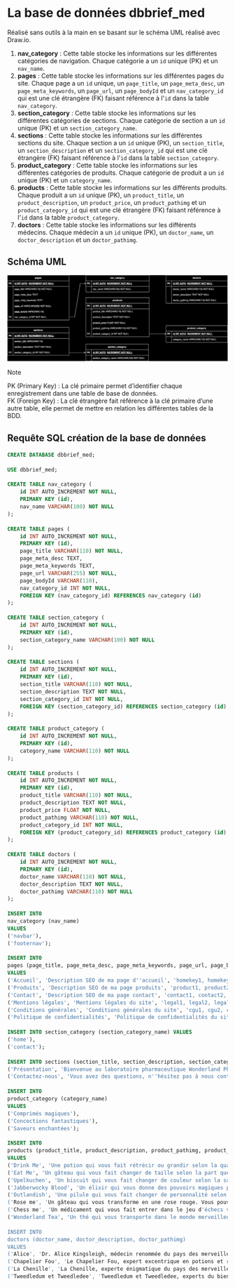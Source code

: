 # La base de données dbbrief_med

Réalisé sans outils à la main en se basant sur le schéma UML réalisé avec Draw.io.

1. **nav_category** : Cette table stocke les informations sur les différentes catégories de navigation. Chaque catégorie a un `id` unique (PK) et un `nav_name`.
2. **pages** : Cette table stocke les informations sur les différentes pages du site. Chaque page a un `id` unique, un `page_title`, un `page_meta_desc`, un `page_meta_keywords`, un `page_url`, un `page_bodyId` et un `nav_category_id` qui est une clé étrangère (FK) faisant référence à l'`id` dans la table `nav_category`.
3. **section_category** : Cette table stocke les informations sur les différentes catégories de sections. Chaque catégorie de section a un `id` unique (PK) et un `section_category_name`.
4. **sections** : Cette table stocke les informations sur les différentes sections du site. Chaque section a un `id` unique (PK), un `section_title`, un `section_description` et un `section_category_id` qui est une clé étrangère (FK) faisant référence à l'`id` dans la table `section_category`.
5. **product_category** : Cette table stocke les informations sur les différentes catégories de produits. Chaque catégorie de produit a un `id` unique (PK) et un `category_name`.
6. **products** : Cette table stocke les informations sur les différents produits. Chaque produit a un `id` unique (PK), un `product_title`, un `product_description`, un `product_price`, un `product_pathimg` et un `product_category_id` qui est une clé étrangère (FK) faisant référence à l'`id` dans la table `product_category`.
7. **doctors** : Cette table stocke les informations sur les différents médecins. Chaque médecin a un `id` unique (PK), un `doctor_name`, un `doctor_description` et un `doctor_pathimg`.

## Schéma UML

![Schéma UML dbbrief_med](../docs/uml/export/dbbrief_med-uml.drawio.svg)

> [!NOTE]
> PK (Primary Key) : La clé primaire permet d’identifier chaque enregistrement dans une table de base de données.  
> FK (Foreign Key) : La clé étrangère fait référence à la clé primaire d’une autre table, elle permet de mettre en relation les différentes tables de la BDD.

## Requête SQL création de la base de données

```sql
CREATE DATABASE dbbrief_med;

USE dbbrief_med;

CREATE TABLE nav_category (
    id INT AUTO_INCREMENT NOT NULL,
    PRIMARY KEY (id),
    nav_name VARCHAR(100) NOT NULL
);

CREATE TABLE pages (
    id INT AUTO_INCREMENT NOT NULL,
    PRIMARY KEY (id),
    page_title VARCHAR(110) NOT NULL,
    page_meta_desc TEXT,
    page_meta_keywords TEXT,
    page_url VARCHAR(255) NOT NULL,
    page_bodyId VARCHAR(110),
    nav_category_id INT NOT NULL,
    FOREIGN KEY (nav_category_id) REFERENCES nav_category (id)
);

CREATE TABLE section_category (
    id INT AUTO_INCREMENT NOT NULL,
    PRIMARY KEY (id),
    section_category_name VARCHAR(100) NOT NULL
);

CREATE TABLE sections (
    id INT AUTO_INCREMENT NOT NULL,
    PRIMARY KEY (id),
    section_title VARCHAR(110) NOT NULL,
    section_description TEXT NOT NULL,
    section_category_id INT NOT NULL,
    FOREIGN KEY (section_category_id) REFERENCES section_category (id)
);

CREATE TABLE product_category (
    id INT AUTO_INCREMENT NOT NULL,
    PRIMARY KEY (id),
    category_name VARCHAR(110) NOT NULL
);

CREATE TABLE products (
    id INT AUTO_INCREMENT NOT NULL,
    PRIMARY KEY (id),
    product_title VARCHAR(110) NOT NULL,
    product_description TEXT NOT NULL,
    product_price FLOAT NOT NULL,
    product_pathimg VARCHAR(110) NOT NULL,
    product_category_id INT NOT NULL,
    FOREIGN KEY (product_category_id) REFERENCES product_category (id)
);

CREATE TABLE doctors (
    id INT AUTO_INCREMENT NOT NULL,
    PRIMARY KEY (id),
    doctor_name VARCHAR(110) NOT NULL,
    doctor_description TEXT NOT NULL,
    doctor_pathimg VARCHAR(110) NOT NULL
);

INSERT INTO
nav_category (nav_name)
VALUES
('navbar'),
('footernav');

INSERT INTO
pages (page_title, page_meta_desc, page_meta_keywords, page_url, page_bodyId, nav_category_id)
VALUES
('Accueil', 'Description SEO de ma page d''accueil', 'homekey1, homekey2, homekey3, homekey4', '/', 'home', 1),
('Produits', 'Description SEO de ma page produits', 'product1, product2, product3, product4', '/produits.php', 'products', 1),
('Contact', 'Description SEO de ma page contact', 'contact1, contact2, contact3, contact4', '/contact.php', 'contact', 1),
('Mentions légales', 'Mentions légales du site', 'legal1, legal2, legal3, legal4', '/mentions-legales.php', 'legal', 2),
('Conditions générales', 'Conditions générales du site', 'cgu1, cgu2, cgu3, cgu4', '/cgu.php', 'cgu', 2),
('Politique de confidentialités', 'Politique de confidentialités du site', 'privacy1, privacy2, privacy3, privacy4', '/vie-privee.php', 'privacy', 2);

INSERT INTO section_category (section_category_name) VALUES
('home'),
('contact');

INSERT INTO sections (section_title, section_description, section_category_id) VALUES
('Présentation', 'Bienvenue au laboratoire pharmaceutique Wonderland Pharma, un établissement unique où la science et la magie se rencontrent pour créer des médicaments extraordinaires. Notre équipe dévouée de chercheurs et d''alchimistes travaille sans relâche pour développer des formulations révolutionnaires qui permettent à nos clients de changer de taille, de couleur, ou même d''acquérir des pouvoirs magiques. Inspiré par l''univers fantastique de Lewis Carroll, notre laboratoire est déterminé à repousser les limites de la réalité et à offrir des expériences pharmacologiques inédites. Que vous cherchiez à explorer de nouveaux horizons dimensionnels ou à embrasser votre côté fantastique, notre gamme de produits innovants est conçue pour émerveiller et surprendre. Rejoignez-nous dans cette aventure extraordinaire où la science et la magie convergent pour créer des solutions pharmaceutiques uniques au pays des rêves et de l''émerveillement.', '1'),
('Contactez-nous', 'Vous avez des questions, n''hésitez pas à nous contacter nous nous ferons un plaisir de vous aider.', '2');

INSERT INTO
product_category (category_name)
VALUES
('Comprimés magiques'),
('Concoctions fantastiques'),
('Saveurs enchantées');

INSERT INTO
products (product_title, product_description, product_pathimg, product_price, product_category_id)
VALUES 
('Drink Me', 'Une potion qui vous fait rétrécir ou grandir selon la quantité que vous buvez. Attention à ne pas en abuser !', 'drink_me.webp', 9.99, 2),
('Eat Me', 'Un gâteau qui vous fait changer de taille selon la part que vous mangez. Idéal pour explorer des endroits inaccessibles !', 'eat_me.webp', 12.99, 3),
('Upelkuchen', 'Un biscuit qui vous fait changer de couleur selon la saveur que vous choisissez. Parfait pour vous camoufler ou vous amuser !', 'upelkuchen.webp', 14.99, 3),
('Jabberwocky Blood', 'Un élixir qui vous donne des pouvoirs magiques pendant une courte durée. Utilisez-le avec prudence !', 'jabberwocky_Blood.webp', 19.99, 2),
('Outlandish', 'Une pilule qui vous fait changer de personnalité selon l'humeur que vous souhaitez. Idéale pour vous évader ou vous surprendre !', 'outlandish.webp', 16.99, 1),
('Rose me', 'Un gâteau qui vous transforme en une rose rouge. Vous pouvez ainsi embellir le jardin de la Reine de cœur, mais attention à ne pas vous faire couper !', 'rose_me.webp', 11.99, 3),
('Chess me', 'Un médicament qui vous fait entrer dans le jeu d'échecs vivant. Vous pouvez ainsi devenir un pion, un fou, une tour, un cavalier, un roi ou une reine, mais attention à ne pas vous faire échec et mat !', 'chess_me.webp', 6.99, 1),
('Wonderland Tea', 'Un thé qui vous transporte dans le monde merveilleux d'Alice. Attention, vous ne contrôlez pas le temps ni le lieu de votre retour !', 'wonderland_Tea.webp', 24.99, 3);

INSERT INTO
doctors (doctor_name, doctor_description, doctor_pathimg)
VALUES 
('Alice', 'Dr. Alice Kingsleigh, médecin renommée du pays des merveilles, apporte sa magie à la médecine moderne. Forte de son expérience dans des mondes fantastiques, elle assure la qualité des médicaments disponibles sur notre site. Sa combinaison unique de rigueur scientifique et de créativité offre des solutions novatrices pour le bien-être de tous. Faites confiance au Dr. Alice Kingsleigh pour des conseils médicaux exceptionnels au-delà de l''ordinaire.', 'alice-doctor.webp'),
('Chapelier Fou', 'Le Chapelier Fou, expert excentrique en potions et remèdes du pays des merveilles, apporte une touche de folie à la médecine. Sa créativité débordante et sa compréhension unique des ingrédients inhabituels font de lui une figure clé dans le domaine pharmaceutique. En naviguant à travers des réalités fantaisistes, le Chapelier Fou propose des solutions médicales hors du commun pour favoriser le bien-être de chacun. Sa folie maîtrisée et son savoir atypique font de lui un allié surprenant et fiable dans la recherche de conseils médicaux singuliers et innovants.', 'madhatter-doctor.webp'),
('La Chenille', 'La Chenille, experte énigmatique du pays des merveilles, offre une perspective unique en tant que conseillère médicale. Sa sagesse transcendantale et son approche contemplative se reflètent dans la sélection minutieuse des produits pharmaceutiques sur notre site. La Chenille, avec son regard perspicace et son penchant pour les remèdes naturels, incarne une approche holistique de la santé. Confiez-vous à la guidance exceptionnelle de la Chenille pour des conseils médicaux uniques et apaisants.', 'caterpillar-doctor.webp'),
('Tweedledum et Tweedledee', 'Tweedledum et Tweedledee, experts du bien-être au pays des merveilles, ajoutent une touche ludique à la médecine. Ces jumeaux énergiques apportent une perspective unique, mêlant fantaisie et soins de santé. Leurs conseils, bien que farfelus, sont empreints d''une jovialité contagieuse. En tant que figures clés sur notre site de vente de médicaments, Tweedledum et Tweedledee incarnent l''harmonie entre la santé et la joie. Optez pour leur approche décalée pour une expérience médicale inédite et réjouissante.', 'twins-doctor.webp');
```